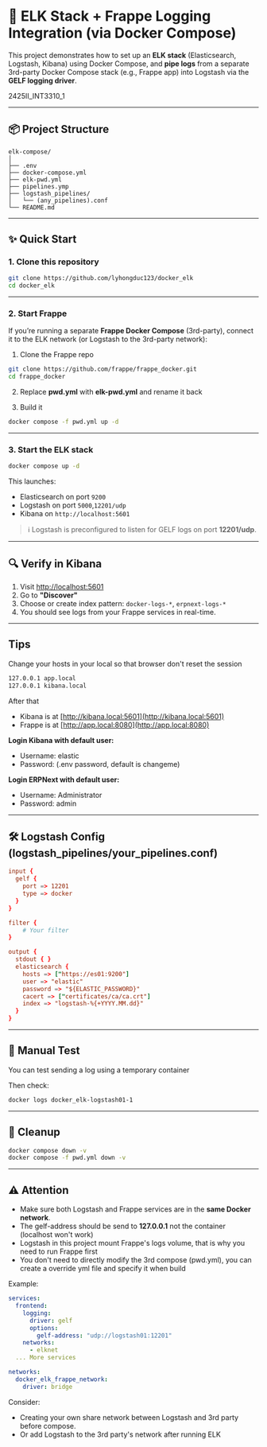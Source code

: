 # 🚣 ELK Stack + Frappe Logging Integration (via Docker Compose)

This project demonstrates how to set up an **ELK stack** (Elasticsearch, Logstash, Kibana) using Docker Compose, and **pipe logs** from a separate 3rd-party Docker Compose stack (e.g., Frappe app) into Logstash via the **GELF logging driver**.

2425II_INT3310_1

---

## 📦 Project Structure

```
elk-compose/
│
├── .env
├── docker-compose.yml
├── elk-pwd.yml
├── pipelines.ymp
├── logstash_pipelines/
│   └── (any_pipelines).conf
└── README.md
```

---

## ✨ Quick Start

### 1. Clone this repository

```bash
git clone https://github.com/lyhongduc123/docker_elk
cd docker_elk
```

---

### 2. Start Frappe

If you’re running a separate **Frappe Docker Compose** (3rd-party), connect it to the ELK network (or Logstash to the 3rd-party network):

1. Clone the Frappe repo

```bash
git clone https://github.com/frappe/frappe_docker.git
cd frappe_docker
```
2. Replace **pwd.yml** with **elk-pwd.yml** and rename it back

3. Build it

```bash
docker compose -f pwd.yml up -d
```

---

### 3. Start the ELK stack

```bash
docker compose up -d
```

This launches:

- Elasticsearch on port `9200`
- Logstash on port `5000`,`12201/udp`
- Kibana on `http://localhost:5601`

> ℹ️ Logstash is preconfigured to listen for GELF logs on port **12201/udp**.
---

## 🔍 Verify in Kibana

1. Visit [http://localhost:5601](http://localhost:5601)
2. Go to **"Discover"**
3. Choose or create index pattern: `docker-logs-*`, `erpnext-logs-*`
4. You should see logs from your Frappe services in real-time.

---
## Tips
Change your hosts in your local so that browser don't reset the session
```bash
127.0.0.1 app.local
127.0.0.1 kibana.local
```
After that 
- Kibana is at [http://kibana.local:5601](http://kibana.local:5601)
- Frappe is at [http://app.local:8080](http://app.local:8080)

**Login Kibana with default user:**
- Username: elastic
- Password: (.env password, default is changeme)

**Login ERPNext with default user:**
- Username: Administrator
- Password: admin
---

## 🛠️ Logstash Config (logstash_pipelines/your_pipelines.conf)

```conf
input {
  gelf {
    port => 12201
    type => docker
  }
}

filter {
    # Your filter
}

output {
  stdout { }
  elasticsearch {
    hosts => ["https://es01:9200"]
    user => "elastic"
    password => "${ELASTIC_PASSWORD}"
    cacert => ["certificates/ca/ca.crt"]
    index => "logstash-%{+YYYY.MM.dd}"
  }
}
```

---

## 🥪 Manual Test

You can test sending a log using a temporary container

Then check:

```bash
docker logs docker_elk-logstash01-1
```

---

## 💜 Cleanup

```bash
docker compose down -v
docker compose -f pwd.yml down -v
```

---

## ⚠️ Attention

- Make sure both Logstash and Frappe services are in the **same Docker network**.
- The gelf-address should be send to **127.0.0.1** not the container (localhost won't work)
- Logstash in this project mount Frappe's logs volume, that is why you need to run Frappe first
- You don't need to directly modify the 3rd compose (pwd.yml), you can create a override yml file and specify it when build

Example:
```yaml
services:
  frontend:
    logging:
      driver: gelf
      options:
        gelf-address: "udp://logstash01:12201"
    networks:
      - elknet
  ... More services

networks:
  docker_elk_frappe_network:
    driver: bridge
```

Consider: 
- Creating your own share network between Logstash and 3rd party before compose. 
- Or add Logstash to the 3rd party's network after running ELK
